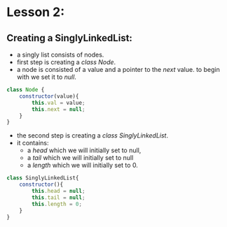 # Lesson 2:

## Creating a SinglyLinkedList:

- a singly list consists of nodes.
- first step is creating a *class Node*.
- a node is consisted of a value and a pointer to the _next_ value. to begin with we set it to _null_.

```js
class Node {
    constructor(value){
        this.val = value;
        this.next = null;
    }
}
```

- the second step is creating a *class SinglyLinkedList*.
- it contains:
    - a *head* which we will initially set to null, 
    - a *tail* which we will initially set to null 
    - a *length* which we will initially set to 0.

```js
class SinglyLinkedList{
    constructor(){
        this.head = null;
        this.tail = null;
        this.length = 0;
    }
}
```